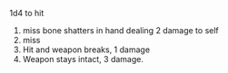1d4 to hit
1. miss bone shatters in hand dealing 2 damage to self
2. miss
3. Hit and weapon breaks, 1 damage
4. Weapon stays intact, 3 damage.